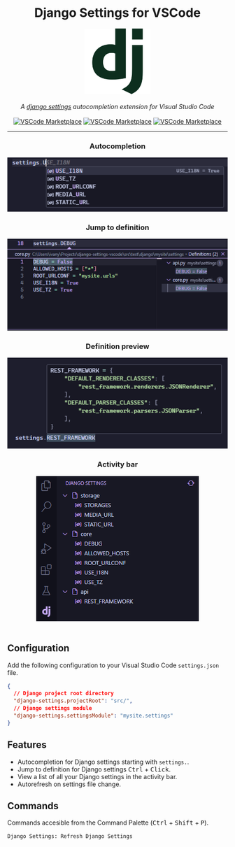 <div align="center">
  <h1>Django Settings for VSCode</h1>
  <a href="https://marketplace.visualstudio.com/items?itemName=IvanArjona.django-settings">
      <img src="images/icon.png" width="150px" alt="VSCode Marketplace badge" />
  </a>
  <br>
  <br>
  <em>A <a href="https://docs.djangoproject.com/en/dev/topics/settings/">django settings</a> autocompletion extension for Visual Studio Code</em>
  <br>
  <br>
  <a href="https://marketplace.visualstudio.com/items?itemName=IvanArjona.django-settings"><img src="https://img.shields.io/visual-studio-marketplace/azure-devops/installs/total/IvanArjona.django-settings?color=%23007ACC&logo=Visual%20Studio%20Code&logoColor=%23007ACC&style=for-the-badge" alt="VSCode Marketplace" /></a>
  <a href="https://marketplace.visualstudio.com/items?itemName=IvanArjona.django-settings&ssr=false#review-details"><img src="https://img.shields.io/visual-studio-marketplace/stars/IvanArjona.django-settings?color=%23007ACC&logo=Visual%20Studio%20Code&logoColor=%23007ACC&style=for-the-badge" alt="VSCode Marketplace" /></a>
  <a href="https://github.com/IvanArjona/cloudflare-tunnel-vscode/blob/master/CHANGELOG.md"><img src="https://img.shields.io/visual-studio-marketplace/v/IvanArjona.django-settings?color=%23007ACC&logo=Visual%20Studio%20Code&logoColor=%23007ACC&style=for-the-badge" alt="VSCode Marketplace" /></a>
</div>

<hr>

<div align="center">
  <h3>Autocompletion</h3>
  <img src="images/completion.png">
</div>

<div align="center">
  <h3>Jump to definition</h3>
  <img src="images/definition.png">
</div>

<div align="center">
  <h3>Definition preview</h3>
  <img src="images/definition-preview.png">
</div>

<div align="center">
  <h3>Activity bar</h3>
  <img src="images/tree-view.png">
</div>

<br>

## Configuration

Add the following configuration to your Visual Studio Code `settings.json` file.

```json
{
  // Django project root directory
  "django-settings.projectRoot": "src/",
  // Django settings module
  "django-settings.settingsModule": "mysite.settings"
}
```

## Features

- Autocompletion for Django settings starting with `settings.`.
- Jump to definition for Django settings <kbd>Ctrl</kbd> + <kbd>Click</kbd>.
- View a list of all your Django settings in the activity bar.
- Autorefresh on settings file change.

## Commands

Commands accesible from the Command Palette (<kbd>Ctrl</kbd> + <kbd>Shift</kbd> + <kbd>P</kbd>).

```
Django Settings: Refresh Django Settings
```
